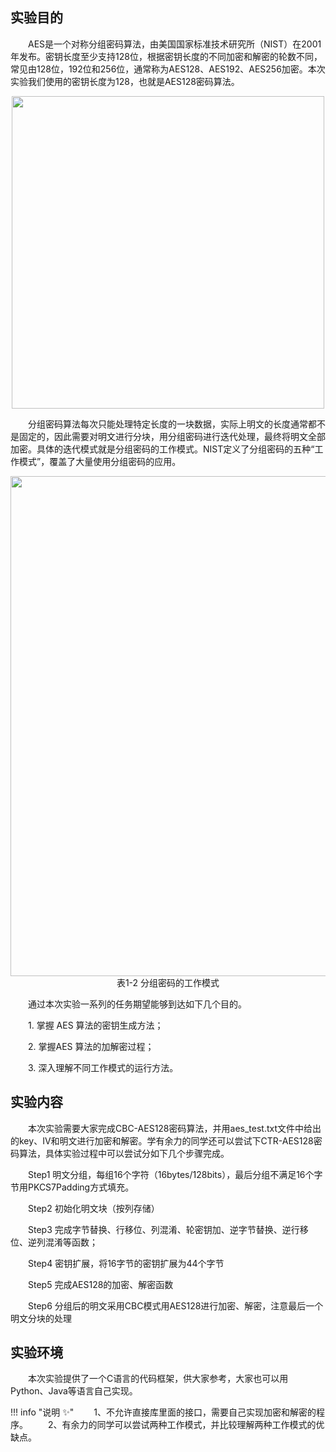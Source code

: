 ## 实验目的

&emsp;&emsp;AES是一个对称分组密码算法，由美国国家标准技术研究所（NIST）在2001年发布。密钥长度至少支持128位，根据密钥长度的不同加密和解密的轮数不同，常见由128位，192位和256位，通常称为AES128、AES192、AES256加密。本次实验我们使用的密钥长度为128，也就是AES128密码算法。

<center><img src="../assets/1-1.png" width = 500></center>

&emsp;&emsp;分组密码算法每次只能处理特定长度的一块数据，实际上明文的长度通常都不是固定的，因此需要对明文进行分块，用分组密码进行迭代处理，最终将明文全部加密。具体的迭代模式就是分组密码的工作模式。NIST定义了分组密码的五种“工作模式”，覆盖了大量使用分组密码的应用。

<center><img src="../assets/1-1.png" width = 800></center>
<center>表1-2 分组密码的工作模式</center>

&emsp;&emsp;通过本次实验一系列的任务期望能够到达如下几个目的。

&emsp;&emsp;1. 掌握 AES 算法的密钥生成方法；

&emsp;&emsp;2. 掌握AES 算法的加解密过程；

&emsp;&emsp;3. 深入理解不同工作模式的运行方法。


## 实验内容

&emsp;&emsp;本次实验需要大家完成CBC-AES128密码算法，并用aes_test.txt文件中给出的key、IV和明文进行加密和解密。学有余力的同学还可以尝试下CTR-AES128密码算法，具体实验过程中可以尝试分如下几个步骤完成。

&emsp;&emsp;Step1 明文分组，每组16个字符（16bytes/128bits），最后分组不满足16个字节用PKCS7Padding方式填充。

&emsp;&emsp;Step2 初始化明文块（按列存储）

&emsp;&emsp;Step3 完成字节替换、行移位、列混淆、轮密钥加、逆字节替换、逆行移位、逆列混淆等函数；

&emsp;&emsp;Step4 密钥扩展，将16字节的密钥扩展为44个字节

&emsp;&emsp;Step5 完成AES128的加密、解密函数

&emsp;&emsp;Step6 分组后的明文采用CBC模式用AES128进行加密、解密，注意最后一个明文分块的处理


## 实验环境

&emsp;&emsp;本次实验提供了一个C语言的代码框架，供大家参考，大家也可以用Python、Java等语言自己实现。

!!! info "说明 :sparkles:"
&emsp;&emsp;1、不允许直接库里面的接口，需要自己实现加密和解密的程序。
&emsp;&emsp;2、有余力的同学可以尝试两种工作模式，并比较理解两种工作模式的优缺点。

         